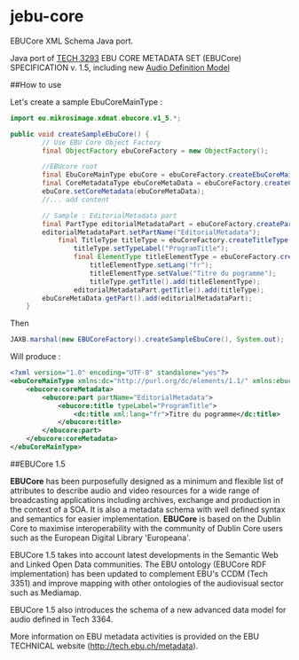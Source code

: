 # jebu-core
EBUCore XML Schema Java port.

Java port of [TECH 3293](https://tech.ebu.ch/publications/tech3293) EBU CORE METADATA SET (EBUCore) SPECIFICATION v. 1.5, including new [Audio Definition Model](https://tech.ebu.ch/docs/tech/tech3364.pdf)


##How to use


Let's create a sample EbuCoreMainType :
```java
import eu.mikrosimage.xdmat.ebucore.v1_5.*;

public void createSampleEbuCore() {
    	// Use EBU Core Object Factory
		final ObjectFactory ebuCoreFactory = new ObjectFactory();

		//EBUcore root
		final EbuCoreMainType ebuCore = ebuCoreFactory.createEbuCoreMainType();
		final CoreMetadataType ebuCoreMetaData = ebuCoreFactory.createCoreMetadataType();
		ebuCore.setCoreMetadata(ebuCoreMetaData);
		//... add content 

		// Sample : EditorialMetadata part
		final PartType editorialMetadataPart = ebuCoreFactory.createPartType();
		editorialMetadataPart.setPartName("EditorialMetadata");
			final TitleType titleType = ebuCoreFactory.createTitleType();
				titleType.setTypeLabel("ProgramTitle");
				final ElementType titleElementType = ebuCoreFactory.createElementType();
					titleElementType.setLang("fr");
					titleElementType.setValue("Titre du pogramme");
					titleType.getTitle().add(titleElementType);
				editorialMetadataPart.getTitle().add(titleType);
		ebuCoreMetaData.getPart().add(editorialMetadataPart);
	}
```
Then
```java
JAXB.marshal(new EBUCoreFactory().createSampleEbuCore(), System.out);
```
Will produce :
```xml
<?xml version="1.0" encoding="UTF-8" standalone="yes"?>
<ebuCoreMainType xmlns:dc="http://purl.org/dc/elements/1.1/" xmlns:ebucore="urn:ebu:metadata-schema:ebuCore_2014">
    <ebucore:coreMetadata>
        <ebucore:part partName="EditorialMetadata">
            <ebucore:title typeLabel="ProgramTitle">
                <dc:title xml:lang="fr">Titre du pogramme</dc:title>
            </ebucore:title>
        </ebucore:part>
    </ebucore:coreMetadata>
</ebuCoreMainType>

```


##EBUCore 1.5

__EBUCore__ has been purposefully designed as a minimum and flexible list of attributes to describe audio and video resources for a wide range of broadcasting applications including archives, exchange and production in the context of a <accronym title="Service Oriented Architecture">SOA</acronym>. It is also a metadata schema with well defined syntax and semantics for easier implementation.
__EBUCore__ is based on the Dublin Core to maximise interoperability with the community of Dublin Core users such as the European Digital Library 'Europeana'. 

EBUCore 1.5 takes into account latest developments in the Semantic Web and Linked Open Data communities. The EBU ontology (EBUCore RDF implementation) has been updated to complement EBU's CCDM (Tech 3351) and improve mapping with other ontologies of the audiovisual sector such as Mediamap.

EBUCore 1.5 also introduces the schema of a new advanced data model for audio defined in Tech 3364.

More information on EBU metadata activities is provided on the EBU TECHNICAL website (http://tech.ebu.ch/metadata).